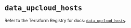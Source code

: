 # `data_upcloud_hosts`

Refer to the Terraform Registry for docs: [`data_upcloud_hosts`](https://registry.terraform.io/providers/upcloudltd/upcloud/5.9.1/docs/data-sources/hosts).
